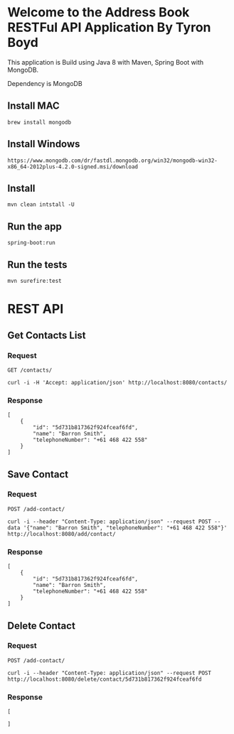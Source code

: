 # Welcome to the Address Book RESTFul API Application By Tyron Boyd

This application is Build using Java 8 with Maven, Spring Boot with MongoDB.

Dependency is MongoDB

## Install MAC

    brew install mongodb

## Install Windows

    https://www.mongodb.com/dr/fastdl.mongodb.org/win32/mongodb-win32-x86_64-2012plus-4.2.0-signed.msi/download

## Install

    mvn clean intstall -U

## Run the app

    spring-boot:run

## Run the tests

    mvn surefire:test

# REST API

## Get Contacts List

### Request

`GET /contacts/`

    curl -i -H 'Accept: application/json' http://localhost:8080/contacts/

### Response
    [
        {
            "id": "5d731b817362f924fceaf6fd",
            "name": "Barron Smith",
            "telephoneNumber": "+61 468 422 558"
        }
    ]

## Save Contact

### Request

`POST /add-contact/`

    curl -i --header "Content-Type: application/json" --request POST --data '{"name": "Barron Smith", "telephoneNumber": "+61 468 422 558"}' http://localhost:8080/add/contact/

### Response
    [
        {
            "id": "5d731b817362f924fceaf6fd",
            "name": "Barron Smith",
            "telephoneNumber": "+61 468 422 558"
        }
    ]

## Delete Contact

### Request

`POST /add-contact/`

    curl -i --header "Content-Type: application/json" --request POST http://localhost:8080/delete/contact/5d731b817362f924fceaf6fd

### Response
    [

    ]